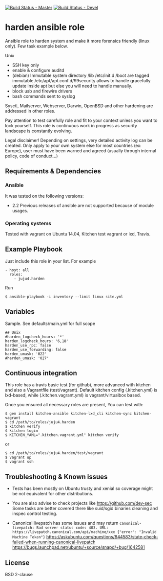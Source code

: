 [![Build Status - Master](https://travis-ci.org/juju4/ansible-harden.svg?branch=master)](https://travis-ci.org/juju4/ansible-harden)
[![Build Status - Devel](https://travis-ci.org/juju4/ansible-harden.svg?branch=devel)](https://travis-ci.org/juju4/ansible-harden/branches)
# harden ansible role

Ansible role to harden system and make it more forensics friendly (linux only). Few task example below.

Unix
* SSH key only
* enable & configure auditd
* (debian) Immutable system directory
/lib /etc/init.d /boot are tagged immutable
/etc/apt/apt.conf.d/99security allows to handle gracefully update inside apt but else you will need to handle manually.
* block usb and firewire drivers
* bash commands sent to syslog

Sysctl, Mailserver, Webserver, Darwin, OpenBSD and other hardening are addressed in other roles.

Pay attention to test carefully role and fit to your context unless you want to lock yourself.
This role is continuous work in progress as security landscape is constantly evolving.

Legal disclaimer!
Depending on settings, very detailed activity log can be created.
Only apply to your own system else for most countries (ex: Europe), user must have been warned and agreed (usually through internal policy, code of conduct...)

## Requirements & Dependencies

### Ansible
It was tested on the following versions:
 * 2.2
Previous releases of ansible are not supported because of module usages.

### Operating systems

Tested with vagrant on Ubuntu 14.04, Kitchen test vagrant or lxd, Travis.

## Example Playbook

Just include this role in your list.
For example

```
- host: all
  roles:
    - juju4.harden
```

Run
```
$ ansible-playbook -i inventory --limit linux site.yml
```

## Variables

Sample. See defaults/main.yml for full scope

```
## Unix
#harden_logcheck_hours: '*'
harden_logcheck_hours: '6,18'
harden_use_rpc: false
harden_use_forwarding: false
harden_umask: '022'
#harden_umask: '027'

```

## Continuous integration

This role has a travis basic test (for github), more advanced with kitchen and also a Vagrantfile (test/vagrant).
Default kitchen config (.kitchen.yml) is lxd-based, while (.kitchen.vagrant.yml) is vagrant/virtualbox based.

Once you ensured all necessary roles are present, You can test with:
```
$ gem install kitchen-ansible kitchen-lxd_cli kitchen-sync kitchen-vagrant
$ cd /path/to/roles/juju4.harden
$ kitchen verify
$ kitchen login
$ KITCHEN_YAML=".kitchen.vagrant.yml" kitchen verify
```
or
```
$ cd /path/to/roles/juju4.harden/test/vagrant
$ vagrant up
$ vagrant ssh
```

## Troubleshooting & Known issues

* Tests has been mostly on Ubuntu trusty and xenial so coverage might be not equivalent for other distributions.
* You are also advise to check projects like https://github.com/dev-sec
Some tasks are better covered there like suid/sgid binaries cleaning and inspec control testing.

* Canonical livepatch has some issues and may return ```canonical-livepatch: Bad server status code: 403. URL: https://livepatch.canonical.com/api/machine/xxx {"error": "Invalid Machine Token"}```
https://askubuntu.com/questions/844583/state-check-failed-when-running-canonical-livepatch
https://bugs.launchpad.net/ubuntu/+source/snapd/+bug/1642581

## License

BSD 2-clause

